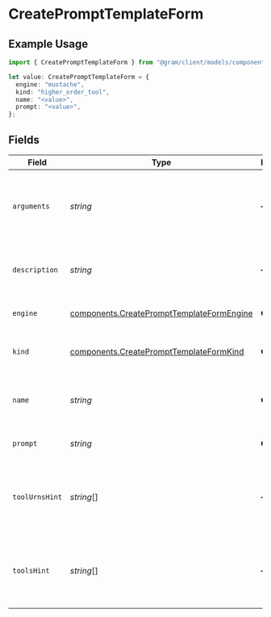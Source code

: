 # CreatePromptTemplateForm

## Example Usage

```typescript
import { CreatePromptTemplateForm } from "@gram/client/models/components";

let value: CreatePromptTemplateForm = {
  engine: "mustache",
  kind: "higher_order_tool",
  name: "<value>",
  prompt: "<value>",
};
```

## Fields

| Field                                                                                                  | Type                                                                                                   | Required                                                                                               | Description                                                                                            |
| ------------------------------------------------------------------------------------------------------ | ------------------------------------------------------------------------------------------------------ | ------------------------------------------------------------------------------------------------------ | ------------------------------------------------------------------------------------------------------ |
| `arguments`                                                                                            | *string*                                                                                               | :heavy_minus_sign:                                                                                     | The JSON Schema defining the placeholders found in the prompt template                                 |
| `description`                                                                                          | *string*                                                                                               | :heavy_minus_sign:                                                                                     | The description of the prompt template                                                                 |
| `engine`                                                                                               | [components.CreatePromptTemplateFormEngine](../../models/components/createprompttemplateformengine.md) | :heavy_check_mark:                                                                                     | The template engine                                                                                    |
| `kind`                                                                                                 | [components.CreatePromptTemplateFormKind](../../models/components/createprompttemplateformkind.md)     | :heavy_check_mark:                                                                                     | The kind of prompt the template is used for                                                            |
| `name`                                                                                                 | *string*                                                                                               | :heavy_check_mark:                                                                                     | A short url-friendly label that uniquely identifies a resource.                                        |
| `prompt`                                                                                               | *string*                                                                                               | :heavy_check_mark:                                                                                     | The template content                                                                                   |
| `toolUrnsHint`                                                                                         | *string*[]                                                                                             | :heavy_minus_sign:                                                                                     | The suggested tool URNS associated with the prompt template                                            |
| `toolsHint`                                                                                            | *string*[]                                                                                             | :heavy_minus_sign:                                                                                     | The suggested tool names associated with the prompt template                                           |